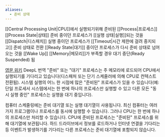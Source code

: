 ```yaml
---
aliases:
  - 준비 상태
---
```

[[Central Processing Unit|CPU]]에서 실행되기위해 준비된 [[Process|프로세스]] [[Process State|상태]]
준비 중이던 프로세스가  [[실행 상태|실행]]되는 것을 [[Dispatch|디스패치]]
실행 중이던 프로세스가 [[Timeout|시간 제한에 걸려 중지되고]] 준비 상태로 전환
[[Ready State|대기]] 중이던 프로세스가 다시 준비 상태로 넘어오는 것을 [[Wake Up]]
[[Memory|메모리]]가 부족할 경우 대기 중단(Ready Suspended) 됨


[영문 위키](https://en.wikipedia.org/wiki/Process_state#Ready) DeepL 번역
"준비" 또는 "대기" 프로세스는 주 메모리에 로드되어 CPU에서 실행되기를 기다리고 있습니다(디스패처 또는 단기 스케줄러에 의해 CPU로 컨텍스트 전환됨). 시스템 실행의 어느 한 시점에 많은 "준비된" 프로세스가 있을 수 있습니다(예: 단일 프로세서 시스템에서는 한 번에 하나의 프로세스만 실행할 수 있고 다른 모든 "동시 실행 중인" 프로세스는 실행을 대기 중입니다).

컴퓨터 스케줄링에는 준비 대기열 또는 실행 대기열이 사용됩니다. 최신 컴퓨터는 여러 가지 프로그램이나 프로세스를 동시에 실행할 수 있습니다. 그러나 CPU는 한 번에 하나의 프로세스만 처리할 수 있습니다. CPU에 준비된 프로세스는 "준비된" 프로세스를 위해 대기열에 보관됩니다. 하드 드라이브에서 정보를 로드하거나 인터넷 연결을 기다리는 등 이벤트가 발생하기를 기다리는 다른 프로세스는 준비 대기열에 포함되지 않습니다.

